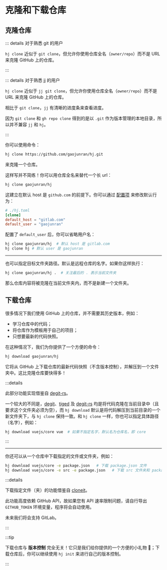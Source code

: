 # 克隆和下载仓库

## 克隆仓库

::: details 对于熟悉 git 的用户

`hj clone` 近似于 `git clone`，但允许你使用仓库全名（`owner/repo`）而不是 URL 来克隆 GitHub 上的仓库。

:::

::: details 对于熟悉 jj 的用户

`hj clone` 近似于 `jj git clone`，但允许你使用仓库全名（`owner/repo`）而不是 URL 来克隆 GitHub 上的仓库。

相比于 `git clone`，`jj` 有清晰的进度条来查看进度。

因为 `git clone` 和 `gh repo clone` 得到的是以 `.git` 作为版本管理的本地目录，所以并不兼容 `jj` 和 `hj`。

:::

你可以使用命令：

```sh
hj clone https://github.com/gaojunran/hj.git
```

来克隆一个仓库。

这样写并不简练！你可以用仓库全名来替代一个长 url：

```sh
hj clone gaojunran/hj
```

这建立在默认 host 是 `github.com` 的前提下。你可以通过 [配置项](/cn/config) 来修改默认行为：

```toml
# ./hj.toml
[clone]
default_host = "gitlab.com"
default_user = "gaojunran"
```

配置了 `default_user` 后，你可以省略用户名：

```sh
hj clone gaojunran/hj  # 默认 host 是 gitlab.com
hj clone hj # 默认 user 是 gaojunran
```

---

也可以指定目标文件夹路径。默认是远程仓库的名字。如果你这样执行：

```sh
hj clone gaojunran/hj .  # 关注最后的 . 表示当前文件夹
```

那么仓库内容将被克隆在当前文件夹内，而不是新建一个文件夹。

## 下载仓库

很多情况下我们使用 GitHub 上的仓库，并不需要其历史版本，例如：

- 学习仓库中的代码；
- 将仓库作为模板用于自己的项目；
- 只想要最新的代码快照。

在这种情况下，我们为你提供了一个方便的命令：

```sh
hj download gaojunran/hj
```

它将从 GitHub 上下载仓库的最新代码快照（不含版本控制），并解压到一个文件夹中。这比克隆仓库要快得多！

:::details

此部分功能实现借鉴自 [degit-rs](https://github.com/psnszsn/degit-rs)。

一个较大的不同是，[degit](https://github.com/Rich-Harris/degit)、[tiged](https://github.com/tiged/tiged) 及 [degit-rs](https://github.com/psnszsn/degit-rs) 均是将代码克隆在当前目录中（且要求这个文件夹必须为空），而 `hj download` 默认是将代码解压到当前目录的一个新文件夹下，与 `hj clone` 保持一致。和 `hj clone` 一样，你也可以指定具体路径（名字），例如：

```sh
hj download vuejs/core vue  # 如果不指定名字，默认名为仓库名，即 core
```

:::

---

你还可以从一个仓库中下载指定的文件或文件夹，例如：

```sh
hj download vuejs/core -e package.json   # 下载 package.json 文件
hj download vuejs/core -e src -e package.json   # 下载 src 文件夹和 package.json 文件
```

:::details

下载指定文件（夹）的功能借鉴自 [cloneit](https://github.com/alok8bb/cloneit)。

此功能高度依赖 GitHub API，故如果您有 API 速率限制问题，请自行导出 `GITHUB_TOKEN` 环境变量，程序将会自动使用。

未来我们将会支持 GitLab。

:::

:::tip

下载仓库与 **版本控制** 完全无关！它只是我们给你提供的一个方便的小礼物 🎁；下载仓库后，你可以继续使用 `hj init` 来进行自己的版本控制。

:::
